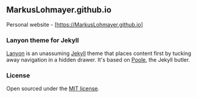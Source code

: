## MarkusLohmayer.github.io

Personal website - [https://MarkusLohmayer.github.io] 

### Lanyon theme for Jekyll

[Lanyon](https://github.com/poole/lanyon)
is an unassuming [Jekyll](http://jekyllrb.com) theme
that places content first by tucking away navigation in a hidden drawer.
It's based on [Poole](http://getpoole.com), the Jekyll butler.

### License

Open sourced under the [MIT license](LICENSE.md).
